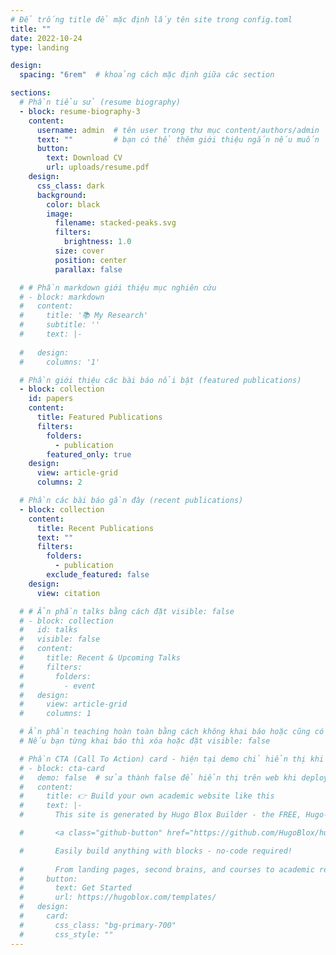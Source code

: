 ```yaml
---
# Để trống title để mặc định lấy tên site trong config.toml
title: ""
date: 2022-10-24
type: landing

design:
  spacing: "6rem"  # khoảng cách mặc định giữa các section

sections:
  # Phần tiểu sử (resume biography)
  - block: resume-biography-3
    content:
      username: admin  # tên user trong thư mục content/authors/admin
      text: ""         # bạn có thể thêm giới thiệu ngắn nếu muốn
      button:
        text: Download CV
        url: uploads/resume.pdf
    design:
      css_class: dark
      background:
        color: black
        image:
          filename: stacked-peaks.svg
          filters:
            brightness: 1.0
          size: cover
          position: center
          parallax: false

  # # Phần markdown giới thiệu mục nghiên cứu
  # - block: markdown
  #   content:
  #     title: '📚 My Research'
  #     subtitle: ''
  #     text: |-
      
  #   design:
  #     columns: '1'

  # Phần giới thiệu các bài báo nổi bật (featured publications)
  - block: collection
    id: papers
    content:
      title: Featured Publications
      filters:
        folders:
          - publication
        featured_only: true
    design:
      view: article-grid
      columns: 2

  # Phần các bài báo gần đây (recent publications)
  - block: collection
    content:
      title: Recent Publications
      text: ""
      filters:
        folders:
          - publication
        exclude_featured: false
    design:
      view: citation

  # # Ẩn phần talks bằng cách đặt visible: false
  # - block: collection
  #   id: talks
  #   visible: false
  #   content:
  #     title: Recent & Upcoming Talks
  #     filters:
  #       folders:
  #         - event
  #   design:
  #     view: article-grid
  #     columns: 1

  # Ẩn phần teaching hoàn toàn bằng cách không khai báo hoặc cũng có thể ẩn như talks nếu có
  # Nếu bạn từng khai báo thì xóa hoặc đặt visible: false

  # Phần CTA (Call To Action) card - hiện tại demo chỉ hiển thị khi chạy local, deploy sẽ không hiển thị
  # - block: cta-card
  #   demo: false  # sửa thành false để hiển thị trên web khi deploy
  #   content:
  #     title: 👉 Build your own academic website like this
  #     text: |-
  #       This site is generated by Hugo Blox Builder - the FREE, Hugo-based open source website builder trusted by 250,000+ academics like you.

  #       <a class="github-button" href="https://github.com/HugoBlox/hugo-blox-builder" data-color-scheme="no-preference: light; light: light; dark: dark;" data-icon="octicon-star" data-size="large" data-show-count="true" aria-label="Star HugoBlox/hugo-blox-builder on GitHub">Star</a>

  #       Easily build anything with blocks - no-code required!
        
  #       From landing pages, second brains, and courses to academic resumés, conferences, and tech blogs.
  #     button:
  #       text: Get Started
  #       url: https://hugoblox.com/templates/
  #   design:
  #     card:
  #       css_class: "bg-primary-700"
  #       css_style: ""
---
```

